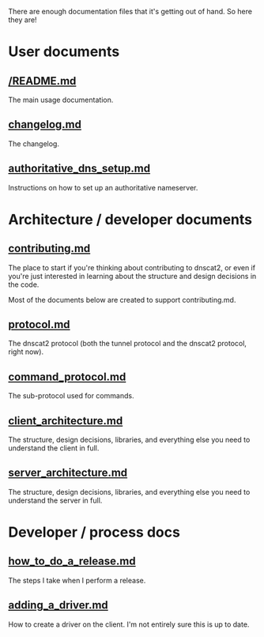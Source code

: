 There are enough documentation files that it's getting out of hand. So
here they are!

# User documents

## [/README.md](README.md)

The main usage documentation.

## [changelog.md](changelog.md)

The changelog.

## [authoritative_dns_setup.md](authoritative_dns_setup.md)

Instructions on how to set up an authoritative nameserver.

# Architecture / developer documents

## [contributing.md](contributing.md)

The place to start if you're thinking about contributing to dnscat2, or
even if you're just interested in learning about the structure and
design decisions in the code.

Most of the documents below are created to support contributing.md.

## [protocol.md](protocol.md)

The dnscat2 protocol (both the tunnel protocol and the dnscat2 protocol,
right now).

## [command_protocol.md](command_protocol.md)

The sub-protocol used for commands.

## [client_architecture.md](client_architecture.md)

The structure, design decisions, libraries, and everything else you need
to understand the client in full.

## [server_architecture.md](server_architecture.md)

The structure, design decisions, libraries, and everything else you need
to understand the server in full.

# Developer / process docs

## [how_to_do_a_release.md](how_to_do_a_release.md)

The steps I take when I perform a release.

## [adding_a_driver.md](adding_a_driver.md)

How to create a driver on the client. I'm not entirely sure this is up
to date.
